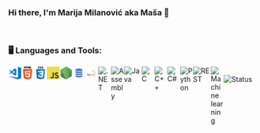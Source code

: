 ### Hi there, I'm Marija Milanović aka Maša 👋
<br />

### 🖥 Languages and Tools:

<img align="left" alt="Visual Studio Code" width="26px" src="https://raw.githubusercontent.com/github/explore/80688e429a7d4ef2fca1e82350fe8e3517d3494d/topics/visual-studio-code/visual-studio-code.png" />
<img align="left" alt="HTML5" width="26px" src="https://raw.githubusercontent.com/github/explore/80688e429a7d4ef2fca1e82350fe8e3517d3494d/topics/html/html.png" />
<img align="left" alt="CSS3" width="26px" src="https://raw.githubusercontent.com/github/explore/80688e429a7d4ef2fca1e82350fe8e3517d3494d/topics/css/css.png" />
<img align="left" alt="JavaScript" width="26px" src="https://raw.githubusercontent.com/github/explore/80688e429a7d4ef2fca1e82350fe8e3517d3494d/topics/javascript/javascript.png" />
<img align="left" alt="Node.js" width="26px" src="https://raw.githubusercontent.com/github/explore/80688e429a7d4ef2fca1e82350fe8e3517d3494d/topics/nodejs/nodejs.png" />
<img align="left" alt="SQL" width="26px" src="https://raw.githubusercontent.com/github/explore/80688e429a7d4ef2fca1e82350fe8e3517d3494d/topics/sql/sql.png" />
<img align="left" alt="MySQL" width="26px" src="https://raw.githubusercontent.com/github/explore/80688e429a7d4ef2fca1e82350fe8e3517d3494d/topics/mysql/mysql.png" />
<img align="left" alt=".NET " width="26px" src="https://user-images.githubusercontent.com/45834270/89958047-3e9dd880-dc39-11ea-8932-157873f90f01.png" />

<img align="left" alt="Assembly" width="26px" src="https://user-images.githubusercontent.com/45834270/89921344-e0073900-dbfd-11ea-8c54-916eb2457094.png" />
<img align="left" alt="Java" width="36px" src="https://i.pinimg.com/originals/f1/ea/a7/f1eaa7278f64e27128e062a3de918265.png" />
<img align="left" alt="C" width="26px" src="https://www.kindpng.com/picc/m/403-4039227_c-language-logo-png-transparent-png.png" />
<img align="left" alt="C++" width="26px" src="https://upload.wikimedia.org/wikipedia/commons/thumb/1/18/ISO_C%2B%2B_Logo.svg/1200px-ISO_C%2B%2B_Logo.svg.png" />
<img align="left" alt="C#" width="26px" src="https://www.ppsystems.se/wp-content/uploads/2017/03/C-logo.jpg" />
<img align="left" alt="Python " width="26px" src="https://princetonlibrary.org/wp-content/uploads/2017/12/python.png" />

<img align="left" alt="REST" width="36px"  src="https://fiverr-res.cloudinary.com/images/q_auto,f_auto/gigs/135056738/original/f4a1f882db100ea22db39e053f0f3a942654378e/create-you-a-rest-api.png" />
<img align="left" alt="Machine learning" width="26px" src="https://www.pngkey.com/png/detail/314-3142775_beltech-2018-icons-webside-schedule-machine-learning-machine.png" />

<br />

<img align="left" alt="Status" src="https://github-readme-stats.vercel.app/api?username=marijamilanovic&show_icons=true&theme=highcontrast"/>
